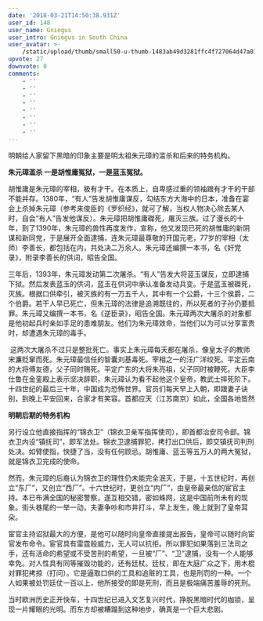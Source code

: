 ```yaml
---
date: '2018-03-21T14:50:38.931Z'
user_id: 148
user_name: Gniegus
user_intro: Gniegus in South China
user_avatar: >-
    /static/upload/thumb/small50-u-thumb-1483ab49d3281ffc4f727064d47a01d93b8702fd93b.png
upvote: 27
downvote: 0
comments:
    - ''
    - ''
    - ''
    - ''
    - ''
    - ''
    - ''
    - ''
---
```


明朝给人家留下黑暗的印象主要是明太祖朱元璋的滥杀和后来的特务机构。

  

**朱元璋滥杀 一是胡惟庸冤狱，一是蓝玉冤狱。**

胡惟庸是朱元璋的宰相，极有才干。在本质上，自卑感过重的领袖跟有才干的干部不能并存。1380年，“有人”告发胡惟庸谋反，勾结东方大海中的日本，准备在宴会上杀掉朱元璋（参考来俊臣的《罗织经》，就可了解，当权人物决心除去某人时，自会“有人”告发他谋反）。朱元璋把胡惟庸磔死，屠灭三族。过了漫长的十年，到了1390年，朱元璋的兽性再度发作，宣称，他又发现已死的胡惟庸的新阴谋和新同党，于是展开全面逮捕，连朱元璋最尊敬的开国元老，77岁的宰相（太师）李善长，都包括在内，共处决二万余人。朱元璋还编撰一本书，名《奸党录》，附录李善长的供词，昭告全国。

三年后，1393年，朱元璋发动第二次屠杀。“有人”告发大将蓝玉谋反，立即逮捕下狱。然后发表蓝玉的供词，蓝玉在供词中承认准备发动兵变。于是蓝玉被磔死，灭族。根据口供牵引，被灭族的有一万五千人，其中有一个公爵，十三个侯爵，二个伯爵。若干人早已死亡，但朱元璋的法律是追溯既往的，所以死者的子孙仍要抵罪。朱元璋又编撰一本书，名《逆臣录》，昭告全国。朱元璋两次大屠杀的对象都是他初起兵时亲如手足的患难朋友。他们为朱元璋效命，当他们以为可以分享富贵时，却遭遇朱元璋的毒手。

 这两次大屠杀不过只是整批死亡。事实上朱元璋每天都在屠杀，像皇太子的教师宋濂贬窜而死。朱元璋最信任的智囊刘基毒死。宰相之一的汪广洋绞死。平定云南的大将傅友德，父子同时赐死。平定广东的大将朱亮祖，父子同时被鞭死。大臣李仕鲁在金銮殿上表示坚决辞职，朱元璋认为看不起他这个皇帝，教武士摔死阶下。十四世纪的最后三十年，中国成为恐怖世界。官员们每天早上入朝，即跟妻子诀别，到晚上平安回来，合家才有笑容。首都应天（江苏南京）如此，全国各地皆然

  

**明朝后期的特务机构**

另行设立他直接指挥的“锦衣卫”（锦衣卫亲军指挥使司），即首都治安司令部。锦衣卫内设“镇抚司”，即军法处。锦衣卫逮捕罪犯，拷打出口供后，即交镇抚司判刑处决。如臂使指，快捷了当，没有任何顾忌。胡惟庸、蓝玉等五万人的两大冤狱，就是锦衣卫完成的使命。

然而，朱元璋的后裔认为锦衣卫的理性仍未能完全泯灭，于是，十五世纪时，再创立“东厂”，又创立“西厂”。十六世纪时，更创立“内厂”，由皇帝最亲信的宦官主持。本已布满全国的秘密警察，遂互相交错，密如蛛网，这是中国前所未有的现象。街头巷尾的一举一动，夫妻争吵和市井打斗，早上发生，晚上就到了皇帝耳朵。

宦官主持诏狱最大的方便，是他可以随时向皇帝直接提出报告，皇帝可以随时向宦官发布命令。宦官具有雷霆般威力，无人可以抗拒。所以罪犯如果落到三法司之手，还有活命的希望或不受苦刑的希望，一旦被“厂”、“卫”逮捕，没有一个人能够幸免。对人性具有同等摧毁功能的，还有廷杖。廷杖，即在大庭广众之下，用木棍对罪犯拷掠（打问）。它是逼取口供的工具和追赃的工具，也是刑罚的一种。一个人如果被处罚廷仗一百以上，他所接受的即是死刑，而且是极端痛苦羞辱的死刑。

  

当时欧洲历史正开快车，十四世纪已进入文艺复兴时代，挣脱黑暗时代的枷锁，呈现一片耀眼的光明。而东方却被糟蹋到这种地步，确真是一个巨大悲剧。
